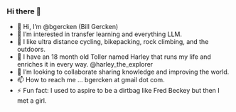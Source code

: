 ### Hi there 👋

- 👋 Hi, I’m @bgercken (Bill Gercken)
- 👀 I’m interested in transfer learning and everything LLM.
- 👀 I like ultra distance cycling, bikepacking, rock climbing, and the outdoors.
- 👀 I have an 18 month old Toller named Harley that runs my life and enriches it in every way. @harley_the_explorer
- 💞️ I’m looking to collaborate sharing knowledge and improving the world.
- 📫 How to reach me ... bgercken at gmail dot com.
- ⚡ Fun fact: I used to aspire to be a dirtbag like Fred Beckey but then I met a girl.

<!---
billgercken/billgercken is a ✨ special ✨ repository because its `README.md` (this file) appears on your GitHub profile.
You can click the Preview link to take a look at your changes.
--->

